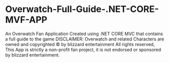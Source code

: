 # Overwatch-Full-Guide-.NET-CORE-MVF-APP
An Overwatch Fan Application Created using .NET CORE MVC that contains a full guide to the game DISCLAIMER: Overwatch and related Characters are owned and copyrighted © by blizzard entertainment All rights reserved, This App is strictly a non-profit fan project, it is not endorsed or sponsored by blizzard entertainment. 

